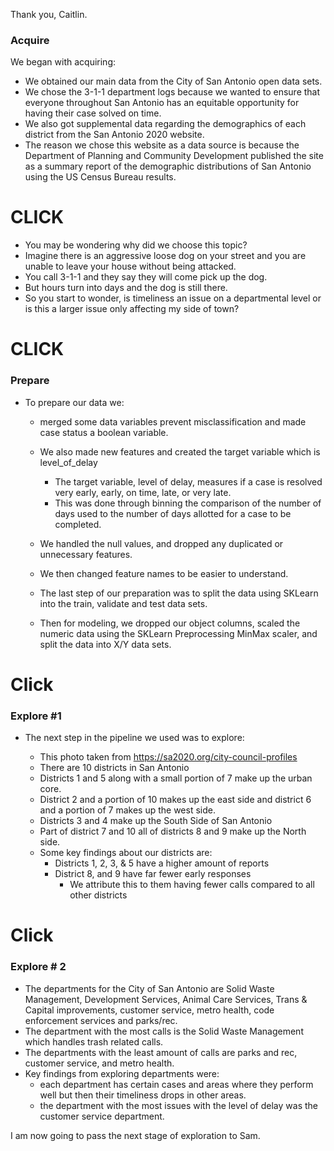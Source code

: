 Thank you, Caitlin.
### Acquire
We began with acquiring:

- We obtained our main data from the City of San Antonio open data sets.
- We chose the 3-1-1 department logs because we wanted to ensure that everyone throughout San Antonio has an equitable opportunity for having their case solved on time.
- We also got supplemental data regarding the demographics of each district from the San Antonio 2020 website.
- The reason we chose this website as a data source is because the Department of Planning and Community Development published the site as a summary report of the demographic distributions of San Antonio using the US Census Bureau results.


# CLICK 
- You may be wondering why did we choose this topic?
- Imagine there is an aggressive loose dog on your street and you are unable to leave your house without being attacked.
- You call 3-1-1 and they say they will come pick up the dog.
- But hours turn into days and the dog is still there.
- So you start to wonder, is timeliness an issue on a departmental level or is this a larger issue only affecting my side of town?

# CLICK 
### Prepare
- To prepare our data we:
    
    - merged some data variables prevent misclassification and made case status a boolean variable. 
    - We also made new features and created the target variable which is level_of_delay
    	- The target variable, level of delay, measures if a case is resolved very early, early, on time, late, or very late. 
    	- This was done through binning the comparison of the number of days used to the number of days allotted for a case to be completed.
    
    - We handled the null values, and dropped any duplicated or unnecessary features.
    - We then changed feature names to be easier to understand.
  

    - The last step of our preparation was to split the data using SKLearn into the train, validate and test data sets. 
    - Then for modeling, we dropped our object columns, scaled the numeric data using the SKLearn Preprocessing MinMax scaler, and split the data into X/Y data sets. 
    
 # Click
 ### Explore #1
- The next step in the pipeline we used was to explore:

    - This photo taken from https://sa2020.org/city-council-profiles
    - There are 10 districts in San Antonio
    - Districts 1 and 5 along with a small portion of 7 make up the urban core.
    - District 2 and a portion of 10 makes up the east side and district 6 and a portion of 7 makes up the west side.
    - Districts 3 and 4 make up the South Side of San Antonio
    - Part of district 7 and 10 all of districts 8 and 9 make up the North side.
    - Some key findings about our districts are:
      - Districts 1, 2, 3, & 5 have a  higher amount of reports
      - District 8, and 9 have far fewer early responses
        - We attribute this to them having fewer calls compared to all other districts
# Click 
### Explore # 2
   - The departments for the City of San Antonio are Solid Waste Management, Development Services, Animal Care Services, 
Trans & Capital improvements, customer service, metro health, code enforcement services and parks/rec.
   - The department with the most calls is the Solid Waste Management which handles trash related calls.
   - The departments with the least amount of calls are parks and rec, customer service, and metro health.
   - Key findings from exploring departments were:
        -  each department has certain cases and areas where they perform well but then their timeliness drops in other areas.
        - the department with the most issues with the level of delay was the customer service department. 

I am now going to pass the next stage of exploration to Sam.

